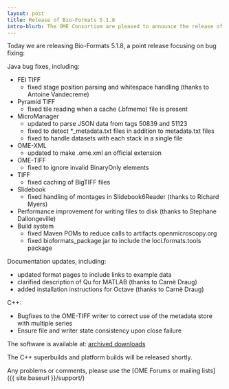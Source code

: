 ```yaml
---
layout: post
title: Release of Bio-Formats 5.1.8
intro-blurb: The OME Consortium are pleased to announce the release of Bio-Formats 5.1.8
---
```

Today we are releasing Bio-Formats 5.1.8, a point release focusing on bug fixing:

Java bug fixes, including:

- FEI TIFF
    - fixed stage position parsing and whitespace handling (thanks to Antoine Vandecreme)
- Pyramid TIFF
    - fixed tile reading when a cache (.bfmemo) file is present
- MicroManager
    - updated to parse JSON data from tags 50839 and 51123
    - fixed to detect *_metadata.txt files in addition to metadata.txt files
    - fixed to handle datasets with each stack in a single file
- OME-XML
    - updated to make .ome.xml an official extension
- OME-TIFF
    - fixed to ignore invalid BinaryOnly elements
- TIFF
    - fixed caching of BigTIFF files
- Slidebook
    - fixed handling of montages in Slidebook6Reader (thanks to Richard Myers)
- Performance improvement for writing files to disk (thanks to Stephane Dallongeville)
- Build system
    - fixed Maven POMs to reduce calls to artifacts.openmicroscopy.org
    - fixed bioformats_package.jar to include the loci.formats.tools package

Documentation updates, including:

- updated format pages to include links to example data
- clarified description of Qu for MATLAB (thanks to Carnë Draug)
- added installation instructions for Octave (thanks to Carnë Draug)

C++:

- Bugfixes to the OME-TIFF writer to correct use of the metadata store with multiple series
- Ensure file and writer state consistency upon close failure

The software is available at:
[archived downloads](http://downloads.openmicroscopy.org/bio-formats/5.1.8)

The C++ superbuilds and platform builds will be released shortly.

Any problems or comments, please use the [OME Forums or mailing lists] ({{ site.baseurl }}/support/)
